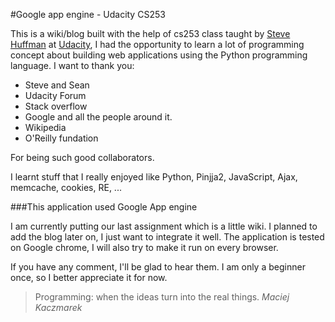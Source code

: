 #Google app engine - Udacity CS253


This is a wiki/blog built with the help of cs253 class taught by [Steve Huffman] at [Udacity], I had the opportunity to learn a lot of programming concept about building web applications using the Python programming language. I want to thank you:

  - Steve and Sean
  - Udacity Forum
  - Stack overflow
  - Google and all the people around it.
  - Wikipedia
  - O'Reilly fundation

For being such good collaborators. 

I learnt stuff that I really enjoyed like Python, Pinjja2, JavaScript, Ajax, memcache, cookies, RE, ...



###This application used Google App engine

I am currently putting our last assignment which is a little wiki. I planned to add the blog later on, I just want to integrate it well.
The application is tested on Google chrome, I will also try to make it run on every browser.

If you have any comment, I'll be glad to hear them. I am only a beginner once, so I better appreciate it for now. 

> Programming: when the ideas turn into the real things. *Maciej Kaczmarek*

  [udacity]: http://www.udacity.com
  [Steve Huffman]: http://en.wikipedia.org/wiki/Steve_Huffman